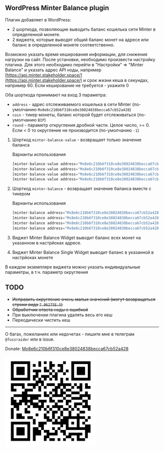 ## WordPress Minter Balance plugin

Плагин добавляет в WordPress:
 - 2 шорткода, позволяющие выводить баланс кошелька сети Minter в определенной монете.
 - 2 виджета, которые выводят общий баланс монет на адресе или баланс в определенной монете соответственно.

Возможно указать время кеширования информации, для снижения нагрузки на сайт.
После установки, необходимо произвести настройку плагина. Для этого 
необходимо перейти в "Настройки" => "Minter Balance" и указать адрес 
API ноды, например 
[https://api.minter.stakeholder.space/](https://api.minter.stakeholder.space/)
и срок жизни кеша в секундах, например 60. Если кеширование не требуется - укажите 0

Оба шорткода принимают на вход 3 параметра:
 - `address` - адрес отслеживаемого кошелька в сети Minter 
 (по-умолчанию `Mx8e6c210b6f310ce8e38024838becca67cb52a428`)
 - `coin` - тикер монеты, баланс которой будет отслеживаться 
 (по-умолчанию `BIP`)
 - `round` - параметр откругления дробной части. Целое число, >= 0. 
 Если < 0 то округление не производится (по-умолчанию `-1`)

1. Шорткод `minter-balance-value` - возвращает только значение баланса
    
    Варианты использования
    ```php
    [minter-balance-value address="Mx8e6c210b6f310ce8e38024838becca67cb52a428"]
    [minter-balance-value address="Mx8e6c210b6f310ce8e38024838becca67cb52a428" coin="KARMA"]
    [minter-balance-value address="Mx8e6c210b6f310ce8e38024838becca67cb52a428" coin="BIP" round="4"]
    [minter-balance-value address="Mx8e6c210b6f310ce8e38024838becca67cb52a428" round="0"]
    ```

2. Шорткод `minter-balance` - возвращает значение баланса вместе с тикером

    Варианты использования
    ```php
    [minter-balance address="Mx8e6c210b6f310ce8e38024838becca67cb52a428"]
    [minter-balance address="Mx8e6c210b6f310ce8e38024838becca67cb52a428" coin="KARMA"]
    [minter-balance address="Mx8e6c210b6f310ce8e38024838becca67cb52a428" coin="BIP" round="4"]
    [minter-balance address="Mx8e6c210b6f310ce8e38024838becca67cb52a428" round="0"]
    ```
3. Виджет Minter Balance Widget выводит баланс всех монет на указанном в настрйоках адресе.
4. Виджет Minter Balance Single Widget выводит баланс в указанной в настрйоках монете

В каждом экземпляре виджета можно указать индивидуальные параметры, в т.ч. параметр округления  
## TODO

- ~~Исправить округление очень малых значений (могут возвращаться строки вида `7.96275E-5`)~~
- ~~Обработчик ответа ноды с ошибкой~~
- При выключении плагина удалять весь его кеш
- Переодически чистить кеш

---

О багах, пожеланиях или недочетах - пишите мне в телеграм `@fussraider` или в issue.

Donate: [Mx8e6c210b6f310ce8e38024838becca67cb52a428](https://minterscan.net/address/Mx8e6c210b6f310ce8e38024838becca67cb52a428)

![Donate](donate.png)
